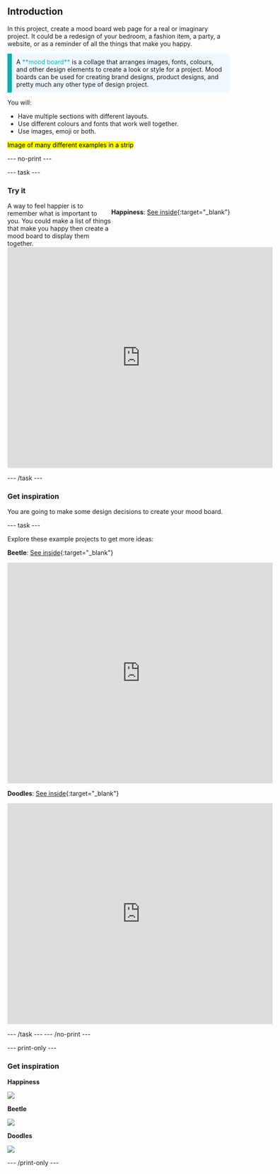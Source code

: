 ## Introduction

In this project, create a mood board web page for a real or imaginary project. It could be a redesign of your bedroom, a fashion item, a party, a website, or as a reminder of all the things that make you happy.

<p style="border-left: solid; border-width:10px; border-color: #0faeb0; background-color: aliceblue; padding: 10px;">
A <span style="color: #0faeb0">**mood board**</span> is a collage that arranges images, fonts, colours, and other design elements to create a look or style for a project. Mood boards can be used for creating brand designs, product designs, and pretty much any other type of design project.
</p>

You will:
+ Have multiple sections with different layouts.
+ Use different colours and fonts that work well together.
+ Use images, emoji or both. 


<mark>Image of many different examples in a strip</mark>

--- no-print ---

--- task --- 

### Try it
<div style="display: flex; flex-wrap: wrap">
<div style="flex-basis: 175px; flex-grow: 1">  
A way to feel happier is to remember what is important to you. You could make a list of things that make you happy then create a mood board to display them together.
</div>

**Happiness**: [See inside](https://trinket.io/library/trinkets/42802541b7){:target="_blank"}
<div>
<iframe src="https://trinket.io/embed/html/42802541b7?outputOnly=true" width="600" height="500" frameborder="0" marginwidth="0" marginheight="0" allowfullscreen></iframe>
</div>
</div>

--- /task ---

### Get inspiration 

You are going to make some design decisions to create your mood board.

--- task ---

Explore these example projects to get more ideas:

**Beetle**: [See inside](https://trinket.io/library/trinkets/73702c6b80){:target="_blank"}
<div>
<iframe src="https://trinket.io/embed/html/73702c6b80?outputOnly=true" width="600" height="500" frameborder="0" marginwidth="0" marginheight="0" allowfullscreen></iframe>
</div>

**Doodles**: [See inside](https://trinket.io/library/trinkets/8dd1f6474e){:target="_blank"}
<div>
<iframe src="https://trinket.io/embed/html/8dd1f6474e?outputOnly=true" width="600" height="500" frameborder="0" marginwidth="0" marginheight="0" allowfullscreen></iframe>
</div>

--- /task ---
--- /no-print ---

--- print-only ---

### Get inspiration 

**Happiness**

![](images/happiness.png)

**Beetle**

![](images/beetle.PNG)

**Doodles**

![](images/doodle.PNG)

--- /print-only ---

